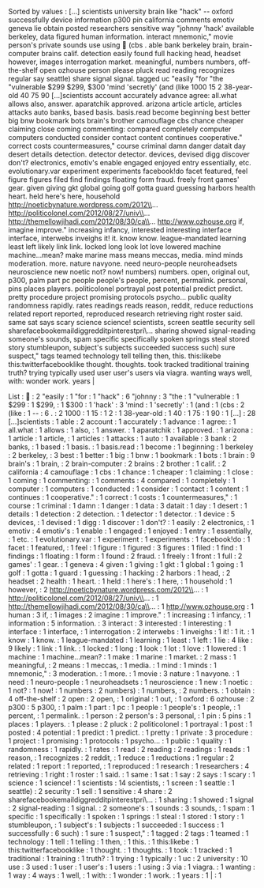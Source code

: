 Sorted by values :
[...] scientists university brain like "hack" -- oxford successfully device information p300 pin california comments emotiv geneva lie obtain posted researchers sensitive way "johnny 'hack' available berkeley, data figured human information. interact mnemonic," movie person's private sounds use using  (cbs . able bank berkeley brain, brain-computer brains calif. detection easily found full hacking head, headset however, images interrogation market. meaningful, numbers numbers, off-the-shelf open ozhouse person please pluck read reading recognizes regular say seattle) share signal signal. tagged uc "easily "for "the "vulnerable $299 $299, $300 'mind 'secretly' (and (like 1000 15 2 38-year-old 40 75 90 [...]scientists account accurately advance agree: all.what allows also, answer. aparatchik approved. arizona article article, articles attacks auto banks, based basis. basis.read become beginning best better big bnw bookmark bots brain's brother camouflage cbs chance cheaper claiming close coming commenting: compared completely computer computers conducted consider contact content continues cooperative." correct costs countermeasures," course criminal damn danger datait day desert details detection. detector detector. devices, devised digg discover don't? electronics, emotiv's enable engaged enjoyed entry essentially, etc. evolutionary.var experiment experiments facebook!do facet featured, feel figure figures filed find findings floating form fraud. freely front games' gear. given giving gkt global going golf gotta guard guessing harbors health heart. held here's here, household http://noeticbynature.wordpress.com/2012\\... http://politicolonel.com/2012/08/27/univ\\... http://themellowjihadi.com/2012/08/30/ca\\... http://www.ozhouse.org if, imagine improve." increasing infancy, interested interesting interface interface, interwebs inveighs it! it. know know. league-mandated learning least left likely link link. locked long look lot love lowered machine machine...mean? make marine mass means meccas, media. mind minds moderation. more. nature navyone. need neuro-people neuroheadsets neuroscience new noetic not? now! numbers) numbers. open, original out, p300, palm part pc people people's people, percent, permalink. personal, pins places players. politicolonel portrayal post potential predict predict. pretty procedure project promising protocols psycho... public quality randomness rapidly. rates readings reads reason, reddit, reduce reductions related report reported, reproduced research retrieving right roster said. same sat says scary science science! scientists, screen seattle security sell sharefacebookemaildiggredditpinterestpri\\... sharing showed signal-reading someone's sounds, spam specific specifically spoken springs steal stored story stumbleupon, subject's subjects succeeded success such) sure suspect," tags teamed technology tell telling then, this. this:likebe this:twitterfacebooklike thought. thoughts. took tracked traditional training truth? trying typically used user user's users via viagra. wanting ways well, with: wonder work. years | 

List :
 : 2
"easily : 1
"for : 1
"hack" : 6
"johnny : 3
"the : 1
"vulnerable : 1
$299 : 1
$299, : 1
$300 : 1
'hack' : 3
'mind : 1
'secretly' : 1
(and : 1
(cbs : 2
(like : 1
-- : 6
. : 2
1000 : 1
15 : 1
2 : 1
38-year-old : 1
40 : 1
75 : 1
90 : 1
[...] : 28
[...]scientists : 1
able : 2
account : 1
accurately : 1
advance : 1
agree: : 1
all.what : 1
allows : 1
also, : 1
answer. : 1
aparatchik : 1
approved. : 1
arizona : 1
article : 1
article, : 1
articles : 1
attacks : 1
auto : 1
available : 3
bank : 2
banks, : 1
based : 1
basis. : 1
basis.read : 1
become : 1
beginning : 1
berkeley : 2
berkeley, : 3
best : 1
better : 1
big : 1
bnw : 1
bookmark : 1
bots : 1
brain : 9
brain's : 1
brain, : 2
brain-computer : 2
brains : 2
brother : 1
calif. : 2
california : 4
camouflage : 1
cbs : 1
chance : 1
cheaper : 1
claiming : 1
close : 1
coming : 1
commenting: : 1
comments : 4
compared : 1
completely : 1
computer : 1
computers : 1
conducted : 1
consider : 1
contact : 1
content : 1
continues : 1
cooperative." : 1
correct : 1
costs : 1
countermeasures," : 1
course : 1
criminal : 1
damn : 1
danger : 1
data : 3
datait : 1
day : 1
desert : 1
details : 1
detection : 2
detection. : 1
detector : 1
detector. : 1
device : 5
devices, : 1
devised : 1
digg : 1
discover : 1
don't? : 1
easily : 2
electronics, : 1
emotiv : 4
emotiv's : 1
enable : 1
engaged : 1
enjoyed : 1
entry : 1
essentially, : 1
etc. : 1
evolutionary.var : 1
experiment : 1
experiments : 1
facebook!do : 1
facet : 1
featured, : 1
feel : 1
figure : 1
figured : 3
figures : 1
filed : 1
find : 1
findings : 1
floating : 1
form : 1
found : 2
fraud. : 1
freely : 1
front : 1
full : 2
games' : 1
gear. : 1
geneva : 4
given : 1
giving : 1
gkt : 1
global : 1
going : 1
golf : 1
gotta : 1
guard : 1
guessing : 1
hacking : 2
harbors : 1
head, : 2
headset : 2
health : 1
heart. : 1
held : 1
here's : 1
here, : 1
household : 1
however, : 2
http://noeticbynature.wordpress.com/2012\\... : 1
http://politicolonel.com/2012/08/27/univ\\... : 1
http://themellowjihadi.com/2012/08/30/ca\\... : 1
http://www.ozhouse.org : 1
human : 3
if, : 1
images : 2
imagine : 1
improve." : 1
increasing : 1
infancy, : 1
information : 5
information. : 3
interact : 3
interested : 1
interesting : 1
interface : 1
interface, : 1
interrogation : 2
interwebs : 1
inveighs : 1
it! : 1
it. : 1
know : 1
know. : 1
league-mandated : 1
learning : 1
least : 1
left : 1
lie : 4
like : 9
likely : 1
link : 1
link. : 1
locked : 1
long : 1
look : 1
lot : 1
love : 1
lowered : 1
machine : 1
machine...mean? : 1
make : 1
marine : 1
market. : 2
mass : 1
meaningful, : 2
means : 1
meccas, : 1
media. : 1
mind : 1
minds : 1
mnemonic," : 3
moderation. : 1
more. : 1
movie : 3
nature : 1
navyone. : 1
need : 1
neuro-people : 1
neuroheadsets : 1
neuroscience : 1
new : 1
noetic : 1
not? : 1
now! : 1
numbers : 2
numbers) : 1
numbers, : 2
numbers. : 1
obtain : 4
off-the-shelf : 2
open : 2
open, : 1
original : 1
out, : 1
oxford : 6
ozhouse : 2
p300 : 5
p300, : 1
palm : 1
part : 1
pc : 1
people : 1
people's : 1
people, : 1
percent, : 1
permalink. : 1
person : 2
person's : 3
personal, : 1
pin : 5
pins : 1
places : 1
players. : 1
please : 2
pluck : 2
politicolonel : 1
portrayal : 1
post : 1
posted : 4
potential : 1
predict : 1
predict. : 1
pretty : 1
private : 3
procedure : 1
project : 1
promising : 1
protocols : 1
psycho... : 1
public : 1
quality : 1
randomness : 1
rapidly. : 1
rates : 1
read : 2
reading : 2
readings : 1
reads : 1
reason, : 1
recognizes : 2
reddit, : 1
reduce : 1
reductions : 1
regular : 2
related : 1
report : 1
reported, : 1
reproduced : 1
research : 1
researchers : 4
retrieving : 1
right : 1
roster : 1
said. : 1
same : 1
sat : 1
say : 2
says : 1
scary : 1
science : 1
science! : 1
scientists : 14
scientists, : 1
screen : 1
seattle : 1
seattle) : 2
security : 1
sell : 1
sensitive : 4
share : 2
sharefacebookemaildiggredditpinterestpri\\... : 1
sharing : 1
showed : 1
signal : 2
signal-reading : 1
signal. : 2
someone's : 1
sounds : 3
sounds, : 1
spam : 1
specific : 1
specifically : 1
spoken : 1
springs : 1
steal : 1
stored : 1
story : 1
stumbleupon, : 1
subject's : 1
subjects : 1
succeeded : 1
success : 1
successfully : 6
such) : 1
sure : 1
suspect," : 1
tagged : 2
tags : 1
teamed : 1
technology : 1
tell : 1
telling : 1
then, : 1
this. : 1
this:likebe : 1
this:twitterfacebooklike : 1
thought. : 1
thoughts. : 1
took : 1
tracked : 1
traditional : 1
training : 1
truth? : 1
trying : 1
typically : 1
uc : 2
university : 10
use : 3
used : 1
user : 1
user's : 1
users : 1
using : 3
via : 1
viagra. : 1
wanting : 1
way : 4
ways : 1
well, : 1
with: : 1
wonder : 1
work. : 1
years : 1
| : 1
